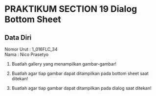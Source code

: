 # PRAKTIKUM SECTION 19 Dialog Bottom Sheet

## Data Diri
Nomor Urut  : 1_016FLC_34 <br>
Nama        : Nico Prasetyo

1. Buatlah gallery yang menampilkan gambar-gambar!

2. Buatlah agar tiap gambar dapat ditampilkan pada bottom sheet saat ditekan!

3. Buatlah agar tiap gambar dapat ditampilkan pada dialog saat ditekan!